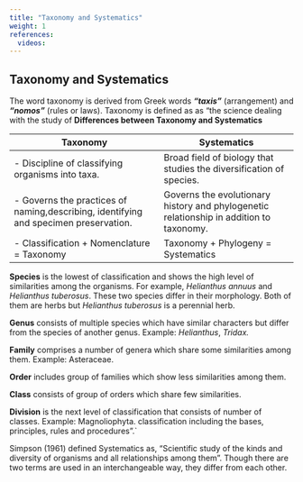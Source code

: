 ```yaml
---
title: "Taxonomy and Systematics"
weight: 1
references:
  videos:
---
```


## Taxonomy and Systematics

The word taxonomy is derived from Greek words **_“taxis”_** (arrangement) and **_“nomos”_** (rules or laws). Taxonomy is defined as as “the science dealing with the study of **Differences between Taxonomy and Systematics**

| **Taxonomy**                                                                         | **Systematics**                                                                              |
| ------------------------------------------------------------------------------------ | --------------------------------------------------------------------------------------- |
| - Discipline of classifying organisms into taxa.                                     | Broad field of biology that studies the diversification of species.                     |
| - Governs the practices of naming,describing, identifying and specimen preservation. | Governs the evolutionary history and phylogenetic relationship in addition to taxonomy. |
| - Classification + Nomenclature = Taxonomy                                           | Taxonomy + Phylogeny = Systematics                                                      |

**Species** is the lowest of classification and shows the high level of similarities among the organisms. For example, _Helianthus annuus_ and _Helianthus tuberosus_. These two species differ in their morphology. Both of them are herbs but _Helianthus tuberosus_ is a perennial herb.

**Genus** consists of multiple species which have similar characters but differ from the species of another genus. Example: _Helianthus_, _Tridax._

**Family** comprises a number of genera which share some similarities among them. Example: Asteraceae.

**Order** includes group of families which show less similarities among them.

**Class** consists of group of orders which share few similarities.

**Division** is the next level of classification that consists of number of classes.
Example: Magnoliophyta. classification including the bases, principles, rules and procedures”.`

Simpson (1961) defined Systematics as, “Scientific study of the kinds and diversity of organisms and all relationships among them”. Though there are two terms are used in an interchangeable way, they differ from each other.
